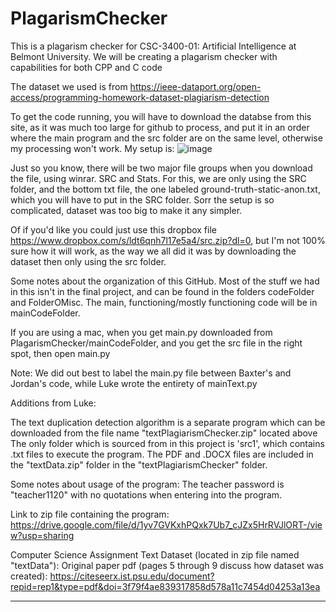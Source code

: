 # PlagarismChecker
This is a plagarism checker for CSC-3400-01: Artificial Intelligence at Belmont University. We will be creating a plagarism checker 
with capabilities for both CPP and C code

The dataset we used is from https://ieee-dataport.org/open-access/programming-homework-dataset-plagiarism-detection

To get the code running, you will have to download the databse from this site, as it was much too large for github to process, and put it in an order where the main program and the src folder are on the same level, otherwise my processing won't work. My setup is:
![image](https://user-images.githubusercontent.com/71861100/205502585-37e20fa0-d056-4622-8f90-1b297d8413a5.png)

Just so you know, there will be two major file groups when you download the file, using winrar. SRC and Stats. For this, we are only using the SRC folder, and the bottom txt file, the one labeled ground-truth-static-anon.txt, which you will have to put in the SRC folder. Sorr the setup is so complicated, dataset was too big to make it any simpler.

Of if you'd like you could just use this dropbox file https://www.dropbox.com/s/ldt6qnh7l17e5a4/src.zip?dl=0, but I'm not 100% sure how it will work, as the way we all did it was by downloading the dataset then only using the src folder.

Some notes about the organization of this GitHub. Most of the stuff we had in this isn't in the final project, and can be found in the folders codeFolder and FolderOMisc. The main, functioning/mostly functioning code will be in mainCodeFolder.

If you are using a mac, when you get main.py downloaded from PlagarismChecker/mainCodeFolder, and you get the src file in the right spot, then open main.py



Note: We did out best to label the main.py file between Baxter's and Jordan's code, while Luke wrote the entirety of mainText.py


Additions from Luke:

The text duplication detection algorithm is a separate program which can be downloaded from the file name "textPlagiarismChecker.zip" located above
The only folder which is sourced from in this project is 'src1', which contains .txt files to execute the program. The PDF and .DOCX files are included in the "textData.zip" folder in the "textPlagiarismChecker" folder.

Some notes about usage of the program:
The teacher password is "teacher1120" with no quotations when entering into the program.

Link to zip file containing the program: https://drive.google.com/file/d/1yv7GVKxhPQxk7Ub7_cJZx5HrRVJlORT-/view?usp=sharing

Computer Science Assignment Text Dataset (located in zip file named "textData"): 
Original paper pdf (pages 5 through 9 discuss how dataset was created): https://citeseerx.ist.psu.edu/document?repid=rep1&type=pdf&doi=3f79f4ae839317858d578a11c7454d04253a13ea

-------------------------------------------------------------------------------------------




